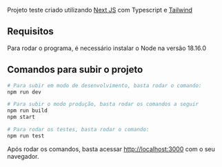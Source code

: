 Projeto teste criado utilizando [Next JS](https://nextjs.org/) com Typescript e [Tailwind](https://tailwindcss.com/)

## Requisitos

Para rodar o programa, é necessário instalar o Node na versão 18.16.0

## Comandos para subir o projeto

```bash
# Para subir em modo de desenvolvimento, basta rodar o comando:
npm run dev

# Para subir o modo produção, basta rodar os comandos a seguir
npm run build
npm start

# Para rodar os testes, basta rodar o comando:
npm run test
```

Após rodar os comandos, basta acessar [http://localhost:3000](http://localhost:3000) com o seu navegador.
